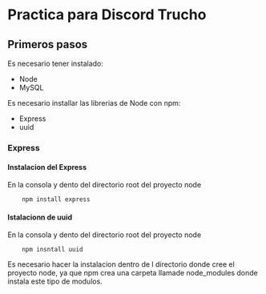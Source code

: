 # Practica para Discord Trucho

## Primeros pasos

Es necesario tener instalado:

- Node
- MySQL

Es necesario installar las librerias de Node con npm:

- Express
- uuid

### Express

#### Instalacion del Express
En la consola y dento del directorio root del proyecto node

```
    npm install express
```

#### Istalacionn de uuid
En la consola y dento del directorio root del proyecto node

```
    npm insntall uuid
```

Es necesario hacer la instalacion dentro de l directorio donde cree el proyecto node, ya que npm crea una carpeta llamade node_modules donde instala este tipo de modulos. 